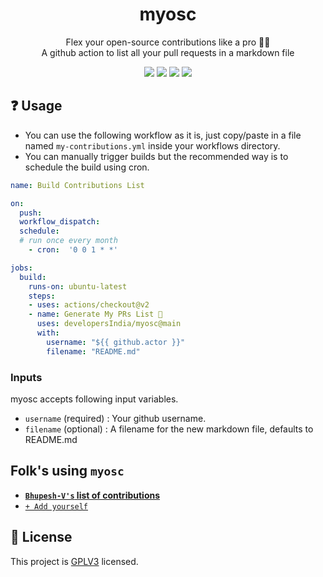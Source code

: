<h1 align="center">myosc</h1>
<p align="center">
  Flex your open-source contributions like a pro 🤟🏽 <br>
  A github action to list all your pull requests in a markdown file
</p>

<!-- <p align="center">
  <p align="center">
  <a href=""><img src="https://github.com/Bhupesh-V/moc/blob/main/assets/logo.png?raw=true" alt="moc-action-logo" height="400px"></a>
  </p>
</p> -->

<p align="center">
  <p align="center">
  <a href="https://github.com/developersIndia/myosc/actions/workflows/integration.yml"><img src="https://github.com/developersIndia/myosc/actions/workflows/integration.yml/badge.svg?branch=main"></a>
    <a href=""><img src="https://img.shields.io/github/license/developersIndia/myosc?color=orange&label=License&logo=GitHub"></a>
    <a href="https://discord.gg/MKXMSNC"><img src="https://img.shields.io/discord/669880381649977354?color=%237289da&label=Discord&logo=Discord"></a>
    <a href="https://www.reddit.com/r/developersIndia/"><img src="https://img.shields.io/reddit/subreddit-subscribers/developersIndia?style=social"></a>
  </p>
</p>



## ❓ Usage

- You can use the following workflow as it is, just copy/paste in a file named `my-contributions.yml` inside your workflows directory.
- You can manually trigger builds but the recommended way is to schedule the build using cron.
<!-- - The push action is performed by [ad-m/github-push-action](https://github.com/ad-m/github-push-action) -->

```yaml
name: Build Contributions List

on:
  push:
  workflow_dispatch:
  schedule:
  # run once every month
    - cron:  '0 0 1 * *'

jobs:
  build:
    runs-on: ubuntu-latest
    steps:
    - uses: actions/checkout@v2
    - name: Generate My PRs List 👀
      uses: developersIndia/myosc@main
      with:
        username: "${{ github.actor }}"
        filename: "README.md"
```

### Inputs

myosc accepts following input variables.

- `username` (required) : Your github username.
- `filename` (optional) : A filename for the new markdown file, defaults to README.md

## Folk's using `myosc`

- [**`Bhupesh-V's` list of contributions**](https://github.com/Bhupesh-V/my-contributions)
- [`+ Add yourself`](https://github.com/developersIndia/myosc/pulls)

## 📝 License

This project is [GPLV3](https://github.com/Bhupesh-V/memer-action/blob/master/LICENSE) licensed.
